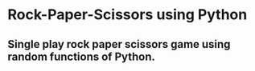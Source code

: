 # Rock-Paper-Scissors using Python

## Single play rock paper scissors game using random functions of Python.
